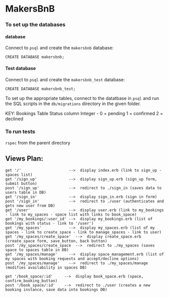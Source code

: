 # MakersBnB


### To set up the databases ###

#### database ####
Connect to `psql` and create the `makersbnb` database:

```
CREATE DATABASE makersbnb;
```

#### Test database ####
Connect to `psql` and create the `makersbnb_test` database:

```
CREATE DATABASE makersbnb_test;
```

To set up the appropriate tables, connect to the datatbase in `psql` and run the SQL scripts in the `db/migrations` directory in the given folder.

KEY:
Bookings Table Status column Integer - 
0 = pending
1 = confirmed
2 = declined
<!-- 3 = cancelled  -->

### To run tests ###
`rspec` from the parent directory
## Views Plan: ##

```
get '/'                     -->  display index.erb (link to sign_up - spaces list)
get '/sign_up'              -->  display sign_up.erb (sign_up form, submit button)
post '/sign_up'             -->  redirect to ./sign_in (saves data to users table in DB)
get '/sign_in'              -->  display sign_in.erb (sign in form)
post '/sign_in'             -->  redirect to ./user (authenticates and gets new user from DB)
get '/user'                 -->  display user.erb (link to my_bookings - link to my_spaces - space list with links to book_space)
get '/my_bookings/:user_id' -->  display my_bookings.erb (list of bookings with status - link to '/user')
get '/my_spaces'            -->  display my_spaces.erb (list of my spaces - link to create_space - link to manage_spaces - link to user)
get '/my_spaces/create_space'  -->  display create_space.erb (create_space form, save_button, back button)
post '/my_spaces/create_space  -->  redirect to ./my_spaces (saves space to spaces table in DB)
get '/my_spaces/manage'     -->  display space_management.erb (list of my spaces with booking requests and accept/decline options)
post '/my_spaces/manage'    -->  redirect to ./my_spaces/manage (modifies availability in spaces DB)

get '/book_space/:id'     -->  display book_space.erb (space, confirm_booking_button)
post '/book_space/:id'    -->  redirect to ./user (creates a new booking instance, save data into bookings DB)
```
